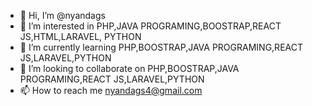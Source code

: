 - 👋 Hi, I’m @nyandags
- 👀 I’m interested in PHP,JAVA PROGRAMING,BOOSTRAP,REACT JS,HTML,LARAVEL, PYTHON
- 🌱 I’m currently learning PHP,BOOSTRAP,JAVA PROGRAMING,REACT JS,LARAVEL,PYTHON
- 💞️ I’m looking to collaborate on PHP,BOOSTRAP,JAVA PROGRAMING,REACT JS,LARAVEL,PYTHON 
- 📫 How to reach me nyandags4@gmail.com

<!---
nyandags/nyandags is a ✨ special ✨ repository because its `README.md` (this file) appears on your GitHub profile.
You can click the Preview link to take a look at your changes.
--->
